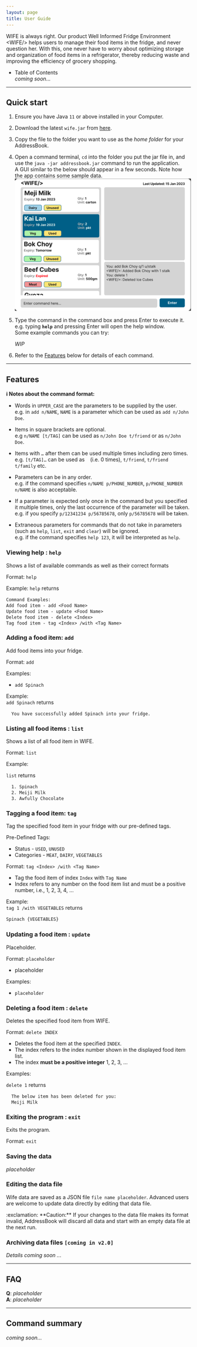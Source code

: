 ```yaml
---
layout: page
title: User Guide
---
```


WIFE is always right. Our product Well Informed Fridge Environment &lt;WIFE/&gt; helps users to manage 
their food items in the fridge, and never question her. With this, one never have to worry about
optimizing storage and organization of food items in a refrigerator, thereby reducing waste and 
improving the efficiency of grocery shopping.

* Table of Contents <br/>
*coming soon...*

--------------------------------------------------------------------------------------------------------------------

## Quick start

1. Ensure you have Java `11` or above installed in your Computer.

2. Download the latest `wife.jar` from [here]().

3. Copy the file to the folder you want to use as the _home folder_ for your AddressBook.

4. Open a command terminal, `cd` into the folder you put the jar file in, and use the `java -jar addressbook.jar` command to run the application.<br>
   A GUI similar to the below should appear in a few seconds. Note how the app contains some sample data.<br>
   ![Ui](images/Ui.png)

5. Type the command in the command box and press Enter to execute it. e.g. typing **`help`** and pressing Enter will open the help window.<br>
   Some example commands you can try:

    *WIP*

1. Refer to the [Features](#features) below for details of each command.

--------------------------------------------------------------------------------------------------------------------

## Features

<div markdown="block" class="alert alert-info">

**:information_source: Notes about the command format:**<br>

* Words in `UPPER_CASE` are the parameters to be supplied by the user.<br>
  e.g. in `add n/NAME`, `NAME` is a parameter which can be used as `add n/John Doe`.

* Items in square brackets are optional.<br>
  e.g `n/NAME [t/TAG]` can be used as `n/John Doe t/friend` or as `n/John Doe`.

* Items with `…`​ after them can be used multiple times including zero times.<br>
  e.g. `[t/TAG]…​` can be used as ` ` (i.e. 0 times), `t/friend`, `t/friend t/family` etc.

* Parameters can be in any order.<br>
  e.g. if the command specifies `n/NAME p/PHONE_NUMBER`, `p/PHONE_NUMBER n/NAME` is also acceptable.

* If a parameter is expected only once in the command but you specified it multiple times, only the last occurrence of the parameter will be taken.<br>
  e.g. if you specify `p/12341234 p/56785678`, only `p/56785678` will be taken.

* Extraneous parameters for commands that do not take in parameters (such as `help`, `list`, `exit` and `clear`) will be ignored.<br>
  e.g. if the command specifies `help 123`, it will be interpreted as `help`.

</div>

### Viewing help : `help`

Shows a list of available commands as well as their correct formats

Format: `help`

Example:
`help` returns 
```
Command Examples:
Add food item - add <Food Name>
Update food item - update <Food Name>
Delete food item - delete <Index>
Tag food item - tag <Index> /with <Tag Name>
```


### Adding a food item: `add`

Add food items into your fridge.

Format: `add`

Examples:
* `add Spinach`

Example: <br/>
`add Spinach` returns
```shell
  You have successfully added Spinach into your fridge.
```

### Listing all food items : `list`

Shows a list of all food item in WIFE.

Format: `list`

Example:

`list` returns
```shell
  1. Spinach
  2. Meiji Milk
  3. Awfully Chocolate
```

### Tagging a food item: `tag`

Tag the specified food item in your fridge with our pre-defined tags.

Pre-Defined Tags:
- Status - `USED`, `UNUSED`
- Categories - `MEAT`, `DAIRY`, `VEGETABLES`

Format: `tag <Index> /with <Tag Name>`
- Tag the food item of index `Index` with `Tag Name`
- Index refers to any number on the food item list and must be a positive number, i.e., 1, 2, 3, 4, …

Example: <br/>
`tag 1 /with VEGETABLES` returns
```markdown
Spinach {VEGETABLES}
```

### Updating a food item : `update`

Placeholder.

Format: `placeholder`

* placeholder

Examples:
*  `placeholder`

### Deleting a food item : `delete`

Deletes the specified food item from WIFE.

Format: `delete INDEX`

* Deletes the food item at the specified `INDEX`.
* The index refers to the index number shown in the displayed food item list.
* The index **must be a positive integer** 1, 2, 3, …​

Examples:

`delete 1` returns
```shell
  The below item has been deleted for you:
  Meiji Milk
```

### Exiting the program : `exit`

Exits the program.

Format: `exit`

### Saving the data

*placeholder*

### Editing the data file

Wife data are saved as a JSON file `file name placeholder`. Advanced users are welcome to update data directly by editing that data file.

<div markdown="span" class="alert alert-warning">:exclamation: **Caution:**
If your changes to the data file makes its format invalid, AddressBook will discard all data and start with an empty data file at the next run.
</div>

### Archiving data files `[coming in v2.0]`

_Details coming soon ..._

--------------------------------------------------------------------------------------------------------------------

## FAQ

**Q**: *placeholder* <br/>
**A**: *placeholder*

--------------------------------------------------------------------------------------------------------------------

## Command summary

*coming soon...*
